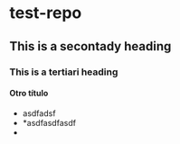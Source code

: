# test-repo
## This is a secontady heading
### This is a tertiari heading
#### Otro t&iacute;tulo


* asdfadsf
* *asdfasdfasdf
* 
